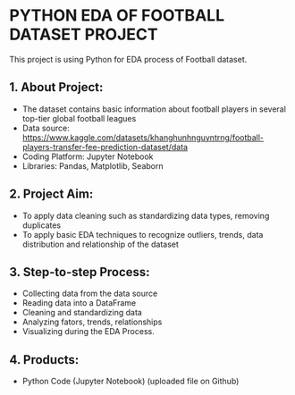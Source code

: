 # PYTHON EDA OF FOOTBALL DATASET PROJECT
This project is using Python for EDA process of Football dataset.
## 1. About Project:
- The dataset contains basic information about football players in several top-tier global football leagues
- Data source: https://www.kaggle.com/datasets/khanghunhnguyntrng/football-players-transfer-fee-prediction-dataset/data
- Coding Platform: Jupyter Notebook
- Libraries: Pandas, Matplotlib, Seaborn
## 2. Project Aim:
- To apply data cleaning such as standardizing data types, removing duplicates
- To apply basic EDA techniques to recognize outliers, trends, data distribution and relationship of the dataset
## 3. Step-to-step Process:
- Collecting data from the data source
- Reading data into a DataFrame
- Cleaning and standardizing data
- Analyzing fators, trends, relationships
- Visualizing during the EDA Process.
## 4. Products:
- Python Code (Jupyter Notebook) (uploaded file on Github)
